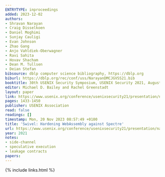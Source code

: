 ```yaml
---
ENTRYTYPE: inproceedings
added: 2023-12-02
authors:
- Shravan Narayan
- Craig Disselkoen
- Daniel Moghimi
- Sunjay Cauligi
- Evan Johnson
- Zhao Gang
- Anjo Vahldiek-Oberwagner
- Ravi Sahita
- Hovav Shacham
- Dean M. Tullsen
- Deian Stefan
bibsource: dblp computer science bibliography, https://dblp.org
biburl: https://dblp.org/rec/conf/uss/NarayanDMCJGVSS21.bib
booktitle: 30th USENIX Security Symposium, USENIX Security 2021, August 11-13, 2021
editor: Michael D. Bailey and Rachel Greenstadt
layout: paper
link: https://www.usenix.org/conference/usenixsecurity21/presentation/narayan
pages: 1433-1450
publisher: USENIX Association
read: false
readings: []
timestamp: Mon, 20 Nov 2023 08:57:49 +0100
title: 'Swivel: Hardening WebAssembly against Spectre'
url: https://www.usenix.org/conference/usenixsecurity21/presentation/narayan
year: 2021
notes:
- side-channel
- speculative execution
- leakage contracts
papers:
---
```

{% include links.html %}
